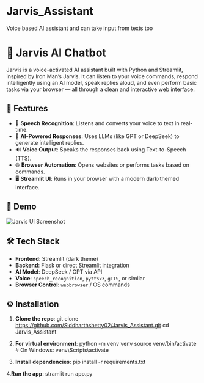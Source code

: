 # Jarvis_Assistant
Voice based AI assistant and can take input from texts too

# 🧠 Jarvis AI Chatbot

Jarvis is a voice-activated AI assistant built with Python and Streamlit, inspired by Iron Man’s Jarvis. It can listen to your voice commands, respond intelligently using an AI model, speak replies aloud, and even perform basic tasks via your browser — all through a clean and interactive web interface.

## 🚀 Features

- 🎤 **Speech Recognition**: Listens and converts your voice to text in real-time.
- 💬 **AI-Powered Responses**: Uses LLMs (like GPT or DeepSeek) to generate intelligent replies.
- 🔊 **Voice Output**: Speaks the responses back using Text-to-Speech (TTS).
- 🌐 **Browser Automation**: Opens websites or performs tasks based on commands.
- 🖥️ **Streamlit UI**: Runs in your browser with a modern dark-themed interface.

## 📸 Demo

![Jarvis UI Screenshot](./screenshot.png)

## 🛠️ Tech Stack

- **Frontend**: Streamlit (dark theme)
- **Backend**: Flask or direct Streamlit integration
- **AI Model**: DeepSeek / GPT via API
- **Voice**: `speech_recognition`, `pyttsx3`, `gTTS`, or similar
- **Browser Control**: `webbrowser` / OS commands

## ⚙️ Installation

1. **Clone the repo**:
   git clone https://github.com/Siddharthshetty02/Jarvis_Assistant.git
   cd Jarvis_Assistant
   
2. **For virtual environment**:
python -m venv venv
source venv/bin/activate   # On Windows: venv\Scripts\activate

3. **Install dependencies**:
pip install -r requirements.txt

4.**Run the app**:
stramlit run app.py


